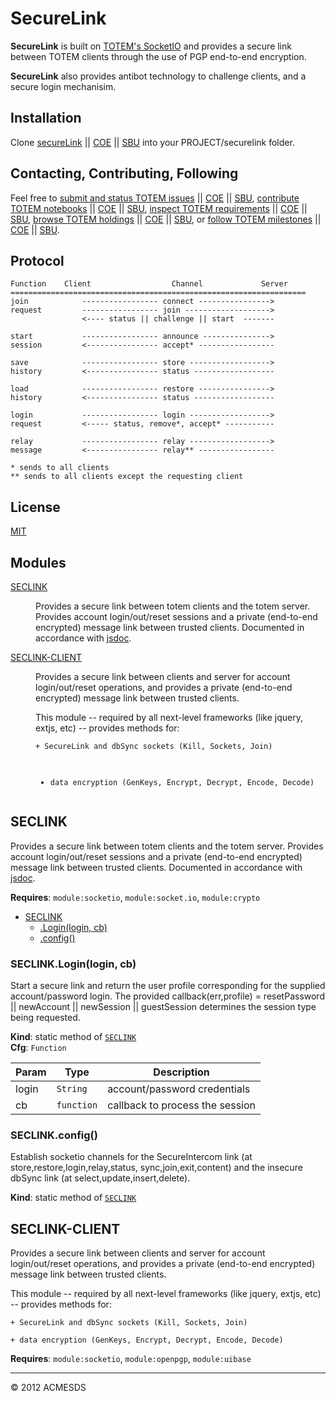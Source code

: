 # SecureLink

**SecureLink** is built on [TOTEM's SocketIO](https://github.com/totemstan/socketio) and provides a secure link between TOTEM clients 
through the use of PGP end-to-end encryption.

**SecureLink** also provides antibot technology to challenge clients, and a secure login mechanisim.
	
## Installation

Clone [secureLink](https://github.com/totemstan/securelink) || [COE](https://sc.appdev.proj.coe/acmesds/securelink) || [SBU](https://gitlab.gsmil/acmesds/securelink) into your PROJECT/securelink folder.   

## Contacting, Contributing, Following

Feel free to [submit and status TOTEM issues](http://totem.hopto.org/issues.view) || [COE](https://totem.west.ile.nga.ic.gov/issues.view) || [SBU](https://totem.nga.mil/issues.view), [contribute TOTEM notebooks](http://totem.hopto.org/shares/notebooks/) || [COE](https://totem.west.ile.nga.ic.gov/shares/notebooks/) || [SBU](https://totem.nga.mil/shares/notebooks/),
[inspect TOTEM requirements](http://totem.hopto.org/reqts.view) || [COE](https://totem.west.ile.nga.ic.gov/reqts.view) || [SBU](https://totem.nga.mil/reqts.view), [browse TOTEM holdings](http://totem.hopto.org/) || [COE](https://totem.west.ile.nga.ic.gov/) || [SBU](https://totem.nga.mil/), 
or [follow TOTEM milestones](http://totem.hopto.org/milestones.view) || [COE](https://totem.west.ile.nga.ic.gov/milestones.view) || [SBU](https://totem.nga.mil/milestones.view).

## Protocol

	Function	Client					Channel 			Server
	==================================================================
	join			----------------- connect ---------------->
	request			----------------- join ------------------->
					<---- status || challenge || start	-------
	
	start			----------------- announce --------------->
	session			<---------------- accept* -----------------
	
	save			----------------- store ------------------>
	history			<---------------- status ------------------
	
	load			----------------- restore ---------------->
	history			<---------------- status ------------------
	
	login			----------------- login ------------------>
	request			<----- status, remove*, accept* -----------
					
	relay			----------------- relay ------------------>
	message			<---------------- relay** -----------------
	
	* sends to all clients
	** sends to all clients except the requesting client
	
## License

[MIT](LICENSE)

## Modules

<dl>
<dt><a href="#module_SECLINK">SECLINK</a></dt>
<dd><p>Provides a secure link between totem clients and the totem server.
Provides account login/out/reset sessions and a private (end-to-end
encrypted) message link between trusted clients. 
Documented in accordance with <a href="https://jsdoc.app/">jsdoc</a>.</p>
</dd>
<dt><a href="#module_SECLINK-CLIENT">SECLINK-CLIENT</a></dt>
<dd><p>Provides a secure link between 
clients and server for account login/out/reset operations, and provides a private (end-to-end
encrypted) message link between trusted clients. </p>
<p>This module -- required by all next-level frameworks (like jquery, extjs, etc) -- provides 
methods for:</p>
<pre><code>+ SecureLink and dbSync sockets (Kill, Sockets, Join)

+ data encryption (GenKeys, Encrypt, Decrypt, Encode, Decode)
</code></pre>
</dd>
</dl>

<a name="module_SECLINK"></a>

## SECLINK
Provides a secure link between totem clients and the totem server.
Provides account login/out/reset sessions and a private (end-to-end
encrypted) message link between trusted clients. 
Documented in accordance with [jsdoc](https://jsdoc.app/).

**Requires**: <code>module:socketio</code>, <code>module:socket.io</code>, <code>module:crypto</code>  

* [SECLINK](#module_SECLINK)
    * [.Login(login, cb)](#module_SECLINK.Login)
    * [.config()](#module_SECLINK.config)

<a name="module_SECLINK.Login"></a>

### SECLINK.Login(login, cb)
Start a secure link and return the user profile corresponding for the supplied 
account/password login.  The provided callback(err,profile) = 
resetPassword || newAccount || newSession || guestSession determines the session
type being requested.

**Kind**: static method of [<code>SECLINK</code>](#module_SECLINK)  
**Cfg**: <code>Function</code>  

| Param | Type | Description |
| --- | --- | --- |
| login | <code>String</code> | account/password credentials |
| cb | <code>function</code> | callback to process the session |

<a name="module_SECLINK.config"></a>

### SECLINK.config()
Establish socketio channels for the SecureIntercom link (at store,restore,login,relay,status,
		sync,join,exit,content) and the insecure dbSync link (at select,update,insert,delete).

**Kind**: static method of [<code>SECLINK</code>](#module_SECLINK)  
<a name="module_SECLINK-CLIENT"></a>

## SECLINK-CLIENT
Provides a secure link between 
clients and server for account login/out/reset operations, and provides a private (end-to-end
encrypted) message link between trusted clients. 

This module -- required by all next-level frameworks (like jquery, extjs, etc) -- provides 
methods for:

	+ SecureLink and dbSync sockets (Kill, Sockets, Join)

	+ data encryption (GenKeys, Encrypt, Decrypt, Encode, Decode)

**Requires**: <code>module:socketio</code>, <code>module:openpgp</code>, <code>module:uibase</code>  

* * *

&copy; 2012 ACMESDS
